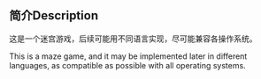## 简介Description
这是一个迷宫游戏，后续可能用不同语言实现，尽可能兼容各操作系统。

This is a maze game, and it may be implemented later in different languages, as compatible as possible with all operating systems.
